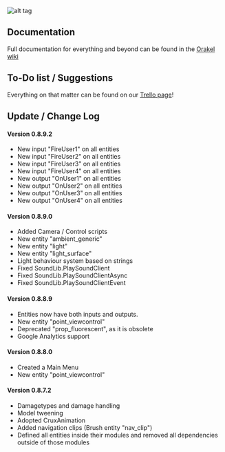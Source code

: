 ![alt tag](http://puu.sh/gmAS2/7fe266107d.png)

## Documentation

Full documentation for everything and beyond can be found in the [Orakel wiki](https://github.com/RicochetSoftware/Orakel/wiki/Introduction)

## To-Do list / Suggestions

Everything on that matter can be found on our [Trello page](https://trello.com/b/848sAYmT/orakel)!


## Update / Change Log

#### Version 0.8.9.2

- New input "FireUser1" on all entities
- New input "FireUser2" on all entities
- New input "FireUser3" on all entities
- New input "FireUser4" on all entities
- New output "OnUser1" on all entities
- New output "OnUser2" on all entities
- New output "OnUser3" on all entities
- New output "OnUser4" on all entities

#### Version 0.8.9.0

- Added Camera / Control scripts
- New entity "ambient_generic"
- New entity "light"
- New entity "light_surface"
- Light behaviour system based on strings
- Fixed SoundLib.PlaySoundClient
- Fixed SoundLib.PlaySoundClientAsync
- Fixed SoundLib.PlaySoundClientEvent

#### Version 0.8.8.9

- Entities now have both inputs and outputs.
- New entity "point_viewcontrol"
- Deprecated "prop_fluorescent", as it is obsolete
- Google Analytics support

#### Version 0.8.8.0

- Created a Main Menu
- New entity "point_viewcontrol"


#### Version 0.8.7.2

- Damagetypes and damage handling
- Model tweening
- Adopted CruxAnimation
- Added navigation clips (Brush entity "nav_clip")
- Defined all entities inside their modules and removed all dependencies outside of those modules